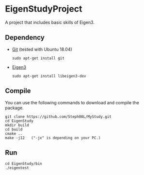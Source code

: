 # EigenStudyProject

A project that includes basic skills of Eigen3.

## Dependency

- [Git](https://git-scm.com/) (tested with Ubuntu 18.04)
  ```
  sudo apt-get install git
  ```
- [Eigen3](https://eigen.tuxfamily.org/index.php?title=Main_Page)
  ```
  sudo apt-get install libeigen3-dev 
  ```
## Compile

You can use the following commands to download and compile the package.

  ```
  git clone https://github.com/Steph00L/MyStudy.git
  cd EigenStudy
  mkdir build
  cd build
  cmake ..
  make -j12   ("-jx" is depending on your PC.)
  ```

## Run

  ```
  cd EigenStudy/bin
  ./eigentest
  ```